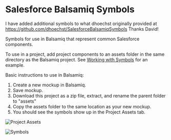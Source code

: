 Salesforce Balsamiq Symbols
===========================
I have added additional symbols to what dhoechst originally provided at https://github.com/dhoechst/SalesforceBalsamiqSymbols
Thanks David!

Symbols for use in Balsamiq that represent common Salesforce components.

To use in a project, add project components to an assets folder in the same directory as the Balsamiq project. See [Working with Symbols](http://support.balsamiq.com/customer/portal/articles/110439-working-with-symbols) for an example.

Basic instructions to use in Balsamiq:

1. Create a new mockup in Balsamiq.
2. Save mockup.
3. Download this project as a zip file, extract, and rename the parent folder to "assets"
4. Copy the assets folder to the same location as your new mockup.
5. You should see the symbols show up in the Project Assets tab.

![Project Assets](http://content.screencast.com/users/dhoechst1/folders/Jing/media/f0d2d50a-945b-4bd1-9cb3-dbceddfa45a7/00000041.png)

![Symbols](http://content.screencast.com/users/dhoechst1/folders/Jing/media/88dcb095-aa43-46c4-9ef2-01c7cfff27db/00000044.png)
